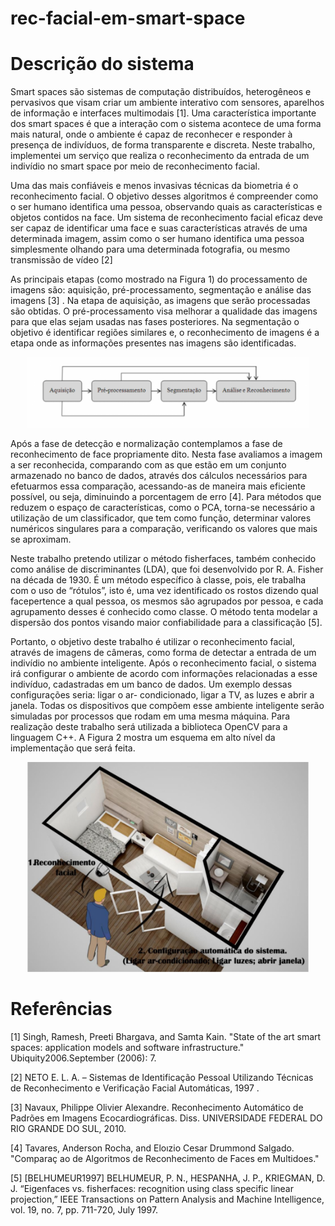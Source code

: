 # rec-facial-em-smart-space

# Descrição do sistema 

Smart spaces são sistemas de computação distribuídos, heterogêneos e pervasivos que visam
criar um ambiente interativo com sensores, aparelhos de informação e interfaces multimodais [1]. Uma
característica importante dos smart spaces é que a interação com o sistema acontece de uma forma mais
natural, onde o ambiente é capaz de reconhecer e responder à presença de indivíduos, de forma
transparente e discreta. Neste trabalho, implementei um serviço que realiza o reconhecimento da entrada de um
indivídio no smart space por meio de reconhecimento facial.

Uma das mais confiáveis e menos invasivas técnicas da biometria é o reconhecimento facial. O objetivo 
desses algoritmos é compreender como o ser humano identifica uma pessoa,
observando quais as características e objetos contidos na face. Um sistema de reconhecimento facial
eficaz deve ser capaz de identificar uma face e suas características através de uma determinada imagem,
assim como o ser humano identifica uma pessoa simplesmente olhando para uma determinada fotografia,
ou mesmo transmissão de vídeo [2]

As principais etapas (como mostrado na Figura 1) do processamento de imagens são: aquisição,
pré-processamento, segmentação e análise das imagens [3] . Na etapa de aquisição, as imagens que serão
processadas são obtidas. O pré-processamento visa melhorar a qualidade das imagens para que elas
sejam usadas nas fases posteriores. Na segmentação o objetivo é identificar regiões similares e, o
reconhecimento de imagens é a etapa onde as informações presentes nas imagens são identificadas.

<p align="center">
  <img src="https://github.com/marcelorodriguesfortes/rec-facial-em-smart-space/blob/master/Fig/Figura1.PNG" width="450"/>
</p>

Após a fase de detecção e normalização contemplamos a fase de reconhecimento de face
propriamente dito. Nesta fase avaliamos a imagem a ser reconhecida, comparando com as que estão em
um conjunto armazenado no banco de dados, através dos cálculos necessários para efetuarmos essa
comparação, acessando-as de maneira mais eficiente possível, ou seja, diminuindo a porcentagem de erro
[4]. Para métodos que reduzem o espaço de características, como o PCA, torna-se necessário a utilização
de um classificador, que tem como função, determinar valores numéricos singulares para a comparação,
verificando os valores que mais se aproximam.


Neste trabalho pretendo utilizar o método fisherfaces, também conhecido como análise de
discriminantes (LDA), que foi desenvolvido por R. A. Fisher na década de 1930. É um método específico à
classe, pois, ele trabalha com o uso de “rótulos”, isto é, uma vez identificado os rostos dizendo qual facepertence a qual pessoa, os mesmos são agrupados por pessoa, e cada agrupamento desses é conhecido
como classe. O método tenta modelar a dispersão dos pontos visando maior confiabilidade para a
classificação [5].



Portanto, o objetivo deste trabalho é utilizar o reconhecimento facial, através de imagens de
câmeras, como forma de detectar a entrada de um indivídio no ambiente inteligente. Após o
reconhecimento facial, o sistema irá configurar o ambiente de acordo com informações relacionadas a
esse indivíduo, cadastradas em um banco de dados. Um exemplo dessas configurações seria: ligar o ar-
condicionado, ligar a TV, as luzes e abrir a janela. Todas os dispositivos que compõem esse ambiente
inteligente serão simuladas por processos que rodam em uma mesma máquina. Para realização deste
trabalho será utilizada a biblioteca OpenCV para a linguagem C++. A Figura 2 mostra um esquema em alto
nível da implementação que será feita.

<p align="center">
  <img src="https://github.com/marcelorodriguesfortes/rec-facial-em-smart-space/blob/master/Fig/Figura2.PNG" width="450"/>
</p>


# Referências

[1] Singh, Ramesh, Preeti Bhargava, and Samta Kain. "State of the art smart spaces: application
models and software infrastructure." Ubiquity2006.September (2006): 7.

[2] NETO E. L. A. – Sistemas de Identificação Pessoal Utilizando Técnicas de
Reconhecimento e Verificação Facial Automáticas, 1997 .

[3] Navaux, Philippe Olivier Alexandre. Reconhecimento Automático de Padrões em Imagens
Ecocardiográficas. Diss. UNIVERSIDADE FEDERAL DO RIO GRANDE DO SUL, 2010.

[4] Tavares, Anderson Rocha, and Eloızio Cesar Drummond Salgado. "Comparaç ao de Algoritmos de
Reconhecimento de Faces em Multidoes."

[5] [BELHUMEUR1997] BELHUMEUR, P. N., HESPANHA, J. P., KRIEGMAN, D. J. “Eigenfaces vs. fisherfaces:
recognition using class specific linear projection,” IEEE Transactions on Pattern Analysis and Machine
Intelligence, vol. 19, no. 7, pp. 711-720, July 1997.

